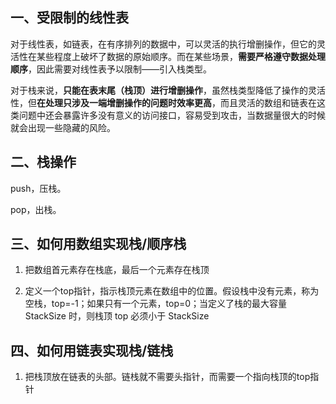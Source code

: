 
## 一、受限制的线性表

对于线性表，如链表，在有序排列的数据中，可以灵活的执行增删操作，但它的灵活性在某些程度上破坏了数据的原始顺序。而在某些场景，**需要严格遵守数据处理顺序**，因此需要对线性表予以限制——引入栈类型。

对于栈来说，**只能在表末尾（栈顶）进行增删操作**，虽然栈类型降低了操作的灵活性，但**在处理只涉及一端增删操作的问题时效率更高**，而且灵活的数组和链表在这类问题中还会暴露许多没有意义的访问接口，容易受到攻击，当数据量很大的时候就会出现一些隐藏的风险。

## 二、栈操作

push，压栈。

pop，出栈。


## 三、如何用数组实现栈/顺序栈

1. 把数组首元素存在栈底，最后一个元素存在栈顶

2. 定义一个top指针，指示栈顶元素在数组中的位置。假设栈中没有元素，称为空栈，top=-1；如果只有一个元素，top=0；当定义了栈的最大容量 StackSize 时，则栈顶 top 必须小于 StackSize


## 四、如何用链表实现栈/链栈

1. 把栈顶放在链表的头部。链栈就不需要头指针，而需要一个指向栈顶的top指针





